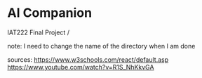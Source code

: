 # AI Companion
IAT222 Final Project /

note: I need to change the name of the directory when I am done 

sources:
https://www.w3schools.com/react/default.asp
https://www.youtube.com/watch?v=R1S_NhKkvGA
